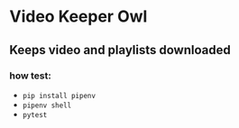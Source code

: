 # Video Keeper Owl
## Keeps video and playlists downloaded
### how test:
 - `pip install pipenv`
 - `pipenv shell`
 - `pytest`
